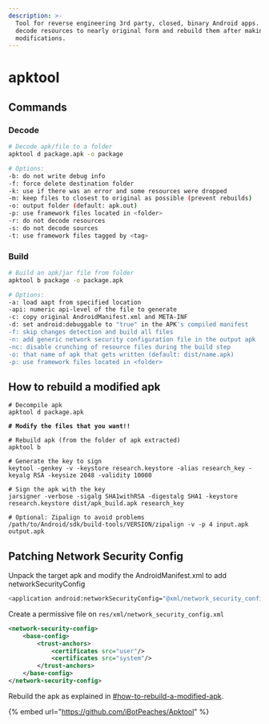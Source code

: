 ```yaml
---
description: >-
  Tool for reverse engineering 3rd party, closed, binary Android apps. It can
  decode resources to nearly original form and rebuild them after making some
  modifications.
---
```


# apktool

## Commands

### Decode

```bash
# Decode apk/file to a folder
apktool d package.apk -o package

# Options:
-b: do not write debug info
-f: force delete destination folder
-k: use if there was an error and some resources were dropped
-m: keep files to closest to original as possible (prevent rebuilds)
-o: output folder (default: apk.out)
-p: use framework files located in <folder>
-r: do not decode resources
-s: do not decode sources
-t: use framework files tagged by <tag>
```

### Build

```bash
# Build an apk/jar file from folder
apktool b package -o package.apk

# Options:
-a: load aapt from specified location
-api: numeric api-level of the file to generate
-c: copy original AndroidManifest.xml and META-INF
-d: set android:debuggable to "true" in the APK's compiled manifest
-f: skip changes detection and build all files
-n: add generic network security configuration file in the output apk
-nc: disable crunching of resource files during the build step
-o: that name of apk that gets written (default: dist/name.apk)
-p: use framework files located in <folder>
```

## How to rebuild a modified apk

<pre class="language-bash" data-overflow="wrap"><code class="lang-bash"># Decompile apk
apktool d package.apk

<strong># Modify the files that you want!!
</strong>
# Rebuild apk (from the folder of apk extracted)
apktool b

# Generate the key to sign
keytool -genkey -v -keystore research.keystore -alias research_key -keyalg RSA -keysize 2048 -validity 10000

# Sign the apk with the key
jarsigner -verbose -sigalg SHA1withRSA -digestalg SHA1 -keystore research.keystore dist/apk_build.apk research_key

# Optional: Zipalign to avoid problems
/path/to/Android/sdk/build-tools/VERSION/zipalign -v -p 4 input.apk output.apk
</code></pre>

## Patching Network Security Config

Unpack the target apk and modify the AndroidManifest.xml to add networkSecurityConfig

```bash
<application android:networkSecurityConfig="@xml/network_security_config" [...]
```

Create a permissive file on `res/xml/network_security_config.xml`

```xml
<network-security-config>
    <base-config>
        <trust-anchors>
            <certificates src="user"/>
            <certificates src="system"/>
        </trust-anchors>
    </base-config>
</network-security-config>
```

Rebuild the apk as explained in [#how-to-rebuild-a-modified-apk](apktool.md#how-to-rebuild-a-modified-apk "mention").

{% embed url="https://github.com/iBotPeaches/Apktool" %}
